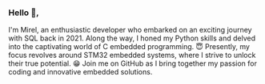 ### Hello 👋,
I'm Mirel, an enthusiastic developer who embarked on an exciting journey with SQL back in 2021. Along the way, I honed my Python skills and delved into the captivating world of C embedded programming. 
😇 Presently, my focus revolves around STM32 embedded systems, where I strive to unlock their true potential. 
😁 Join me on GitHub as I bring together my passion for coding and innovative embedded solutions.
